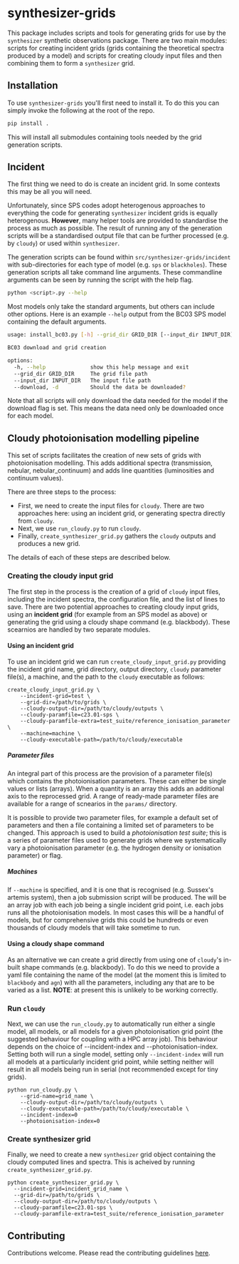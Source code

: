 # synthesizer-grids

This package includes scripts and tools for generating grids for use by the `synthesizer` synthetic observations package. There are two main modules: scripts for creating incident grids (grids containing the theoretical spectra produced by a model) and scripts for creating cloudy input files and then combining them to form a `synthesizer` grid.

## Installation

To use `synthesizer-grids` you'll first need to install it. To do this you can simply invoke the following at the root of the repo.

```sh
pip install .
```

This will install all submodules containing tools needed by the grid generation scripts.

## Incident

The first thing we need to do is create an incident grid. In some contexts this may be all you will need.

Unfortunately, since SPS codes adopt heterogenous approaches to everything the code for generating `synthesizer` incident grids is equally heterogenous. **However**, many helper tools are provided to standardise the process as much as possible. The result of running any of the generation scripts will be a standardised output file that can be further processed (e.g. by `cloudy`) or used within `synthesizer`.

The generation scripts can be found within `src/synthesizer-grids/incident` with sub-directories for each type of model (e.g. `sps` or `blackholes`). These generation scripts all take command line arguments. These commandline arguments can be seen by running the script with the help flag.

```sh
python <script>.py --help
```

Most models only take the standard arguments, but others can include other options. Here is an example `--help` output from the BC03 SPS model containing the default arguments.

```sh
usage: install_bc03.py [-h] --grid_dir GRID_DIR [--input_dir INPUT_DIR] [--download]

BC03 download and grid creation

options:
  -h, --help              show this help message and exit
  --grid_dir GRID_DIR     The grid file path
  --input_dir INPUT_DIR   The input file path
  --download, -d          Should the data be downloaded?
```

Note that all scripts will only download the data needed for the model if the download flag is set. This means the data need only be downloaded once for each model.

## Cloudy photoionisation modelling pipeline

This set of scripts facilitates the creation of new sets of grids with photoionisation modelling. This adds additional spectra (transmission, nebular, nebular_continuum) and adds line quantities (luminosities and continuum values).

There are three steps to the process:

- First, we need to create the input files for `cloudy`. There are two approaches here: using an incident grid, or generating spectra directly from `cloudy`.
- Next, we use `run_cloudy.py` to run `cloudy`.
- Finally, `create_synthesizer_grid.py` gathers the `cloudy` outputs and produces a new grid.

The details of each of these steps are described below.

### Creating the cloudy input grid

The first step in the process is the creation of a grid of `cloudy` input files, including the incident spectra, the configuration file, and the list of lines to save. There are two potential approaches to creating cloudy input grids, using an **incident grid** (for example from an SPS model as above) or generating the grid using a cloudy shape command (e.g. blackbody). These scearnios are handled by two separate modules. 

#### Using an incident grid

To use an incident grid we can run `create_cloudy_input_grid.py` providing the incident grid name, grid directory, output directory, `cloudy` parameter file(s), a machine, and the path to the `cloudy` executable as follows:

```
create_cloudy_input_grid.py \
    --incident-grid=test \
    --grid-dir=/path/to/grids \
    --cloudy-output-dir=/path/to/cloudy/outputs \
    --cloudy-paramfile=c23.01-sps \
    --cloudy-paramfile-extra=test_suite/reference_ionisation_parameter \
    --machine=machine \
    --cloudy-executable-path=/path/to/cloudy/executable
```

##### Parameter files

An integral part of this process are the provision of a parameter file(s) which contains the photoionisation parameters. These can either be single values or lists (arrays). When a quantity is an array this adds an additional axis to the reprocessed grid. A range of ready-made parameter files are available for a range of scnearios in the `params/` directory.

It is possible to provide two parameter files, for example a default set of parameters and then a file containing a limited set of parameters to be changed. This approach is used to build a *photoionisation test suite*; this is a series of parameter files used to generate grids where we systematically vary a photoionisation parameter (e.g. the hydrogen density or ionisation parameter) or flag. 

##### Machines

If `--machine` is specified, and it is one that is recognised (e.g. Sussex's artemis system), then a job submission script will be produced. The will be an array job with each job being a single incident grid point, i.e. each jobs runs all the photoionisation models. In most cases this will be a handful of models, but for comprehensive grids this could be hundreds or even thousands of cloudy models that will take sometime to run.

#### Using a cloudy shape command

As an alternative we can create a grid directly from using one of `cloudy`'s in-built shape commands (e.g. blackbody). To do this we need to provide a yaml file containing the name of the model (at the moment this is limited to `blackbody` and `agn`) with all the parameters, including any that are to be varied as a list. **NOTE**: at present this is unlikely to be working correctly.

### Run `cloudy`

Next, we can use the `run_cloudy.py` to automatically run either a single model, all models, or all models for a given photoionisation grid point (the suggested behaviour for coupling with a HPC array job). This behaviour depends on the choice of --incident-index and --photoionisation-index.
Setting both will run a single model, setting only `--incident-index` will run all models at a particularly incident grid point, while setting neither will result in all models being run in serial (not recommended except for tiny grids).

```
python run_cloudy.py \
    --grid-name=grid_name \
    --cloudy-output-dir=/path/to/cloudy/outputs \
    --cloudy-executable-path=/path/to/cloudy/executable \
    --incident-index=0
    --photoionisation-index=0
```

### Create synthesizer grid

Finally, we need to create a new `synthesizer` grid object containing the cloudy computed lines and spectra. This is acheived by running `create_synthesizer_grid.py`.

```
python create_synthesizer_grid.py \
  --incident-grid=incident_grid_name \
  --grid-dir=/path/to/grids \
  --cloudy-output-dir=/path/to/cloudy/outputs \
  --cloudy-paramfile=c23.01-sps \
  --cloudy-paramfile-extra=test_suite/reference_ionisation_parameter
```

## Contributing

Contributions welcome. Please read the contributing guidelines [here](https://github.com/synthesizer-project/synthesizer/blob/main/docs/CONTRIBUTING.md).
